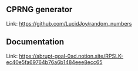 ## CPRNG generator
Link: https://github.com/LucidJoy/random_numbers

## Documentation 
Link: https://abrupt-goal-0ad.notion.site/RPSLK-ec40e5fa69764b76a6b1484eee8ecc65

